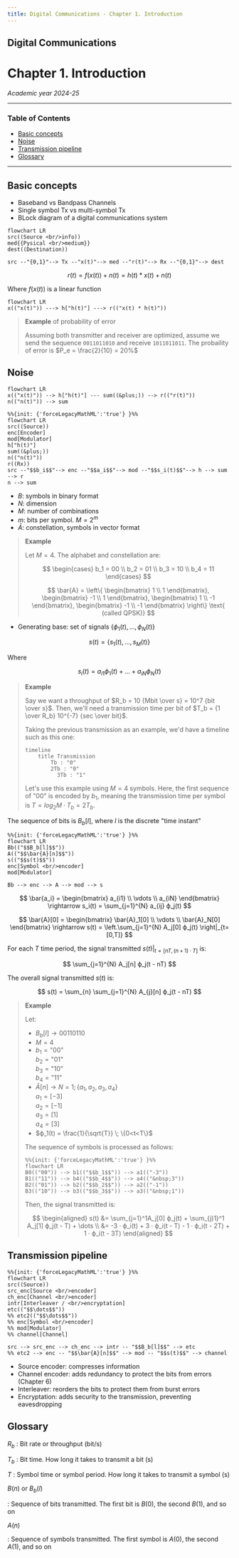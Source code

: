 ```yaml
---
title: Digital Communications - Chapter 1. Introduction
---
```


## Digital Communications <!-- omit in toc -->

# Chapter 1. Introduction

*Academic year 2024-25*

---

### Table of Contents

* [Basic concepts](#basic-concepts)
* [Noise](#noise)
* [Transmission pipeline](#transmission-pipeline)
* [Glossary](#glossary)

---

## Basic concepts

* Baseband vs Bandpass Channels
* Single symbol Tx vs multi-symbol Tx
* BLock diagram of a digital communications system

```mermaid
flowchart LR
src((Source <br/>info))
med{{Pysical <br/>medium}}
dest((Destination))

src --"{0,1}"--> Tx --"x(t)"--> med --"r(t)"--> Rx --"{0,1}"--> dest
```

$$
r(t) = f(x(t)) + n(t) = h(t) * x(t) + n(t)
$$

Where $f(x(t))$ is a linear function

```mermaid
flowchart LR
x(("x(t)")) ---> h["h(t)"] ---> r(("x(t) * h(t)"))
```

> **Example** of probability of error
>
> Assuming both transmitter and receiver are optimized, assume we send the sequence `0011011010` and
> receive `1011011011`. The probaility of error is $P_e = \frac{2}{10} = 20%$

## Noise

```mermaid
flowchart LR
x(("x(t)")) --> h["h(t)"] --- sum((&plus;)) --> r(("r(t)"))
n(("n(t)")) --> sum
```

<!-- ```mermaid
xychart-beta
line [0, 0, 0, 1, 1, 1, 1, 0, 0, 0]
```
-->

```mermaid
%%{init: {'forceLegacyMathML':'true'} }%%
flowchart LR
src((Source))
enc[Encoder]
mod[Modulator]
h["h(t)"]
sum((&plus;))
n(("n(t)"))
r((Rx))
src --"$$b_i$$"--> enc --"$$a_i$$"--> mod --"$$s_i(t)$$"--> h --> sum --> r
n --> sum
```

* $B$: symbols in binary format
* $N$: dimension
* $M$: number of combinations
* $m$: bits per symbol. $M = 2^m$
* $\bar{A}$: constellation, symbols in vector format

> **Example**
>
> Let $M=4$. The alphabet and constellation are:
>
> $$
> \begin{cases}
> b_1 = 00 \\
> b_2 = 01 \\
> b_3 = 10 \\
> b_4 = 11
> \end{cases}
> $$
>
> $$
> \bar{A} = \left\{
>     \begin{bmatrix}
>         1 \\
>         1
>     \end{bmatrix},
>     \begin{bmatrix}
>         -1 \\
>         1
>     \end{bmatrix},
>     \begin{bmatrix}
>         1 \\
>         -1
>     \end{bmatrix},
>     \begin{bmatrix}
>         -1 \\
>         -1
>     \end{bmatrix}
> \right\}
> \text{ (called QPSK)}
> $$

* Generating base: set of signals $\{ϕ_1(t), …, ϕ_N(t)\}$

$$
s(t) = \{s_1(t), …, s_M(t)\}
$$

Where

$$
s_i(t) = a_{i1} ϕ_1(t) + … + a_{iN} ϕ_N(t)
$$

> **Example**
>
> Say we want a throughput of $R_b = 10 {Mbit \over s} = 10^7 {bit \over s}$. Then, we'll need a
> transmission time per bit of $T_b = {1 \over R_b} 10^{-7} {sec \over bit}$.
>
> Taking the previous transmission as an example, we'd have a timeline such as this one:
>
> ```mermaid
> timeline
>     title Transmission
>         Tb : "0"
>         2Tb : "0"
>           3Tb : "1"
> ```
>
> Let's use this example using $M=4 \text{ symbols}$. Here, the first sequence of "00" is encoded by
> $b_1$, meaning the transmission time per symbol is $T = log_2M · T_b = 2T_b$.

The sequence of bits is $B_b[l]$, where $l$ is the discrete "time instant"

```mermaid
%%{init: {'forceLegacyMathML':'true'} }%%
flowchart LR
Bb(("$$B_b[l]$$"))
A(("$$\bar{A}[n]$$"))
s(("$$s(t)$$"))
enc[Symbol <br/>encoder]
mod[Modulator]

Bb --> enc --> A --> mod --> s
```

$$
\bar{a_i} = \begin{bmatrix}
    a_{i1} \\
    \vdots \\
    a_{iN}
\end{bmatrix} \rightarrow s_i(t) = \sum_{j=1}^{N} a_{ij} ϕ_j(t)
$$

$$
\bar{A}[0] = \begin{bmatrix}
    \bar{A}_1[0] \\
    \vdots \\
    \bar{A}_N[0]
\end{bmatrix} \rightarrow s(t) = \left.\sum_{j=1}^{N} A_j[0] ϕ_j(t) \right|_{t=[0,T]}
$$

For each $T$ time period, the signal transmitted $\left.s(t)\right|_{t=[nT,(n+1)·T]}$ is:

$$
\sum_{j=1}^{N} A_j[n] ϕ_j(t - nT)
$$

The overall signal transmitted $s(t)$ is:

$$
s(t) = \sum_{n} \sum_{j=1}^{N} A_{j}[n] ϕ_j(t - nT)
$$

> **Example**
>
> Let:
>
> * $B_b[l] → 00110110$
> * $M=4$
> * $b_1 = \text{"00"}$  
>   $b_2 = \text{"01"}$  
>   $b_3 = \text{"10"}$  
>   $b_4 = \text{"11"}$
> * $\bar{A}[n] → N=1; \{a_1, a_2, a_3, a_4\}$  
>   $a_1 = [-3]$  
>   $a_2 = [-1]$  
>   $a_3 = [1]$  
>   $a_4 = [3]$
> * $ϕ_1(t) = \frac{1}{\sqrt{T}} \; \{0<t<T\}$
>
> The sequence of symbols is processed as follows:
>
> ```mermaid
> %%{init: {'forceLegacyMathML':'true'} }%%
> flowchart LR
> B0(("00")) --> b1(("$$b_1$$")) --> a1(("-3"))
> B1(("11")) --> b4(("$$b_4$$")) --> a4(("&nbsp;3"))
> B2(("01")) --> b2(("$$b_2$$")) --> a2(("-1"))
> B3(("10")) --> b3(("$$b_3$$")) --> a3(("&nbsp;1"))
> ```
>
> Then, the signal transmitted is:
>
> $$
> \begin{aligned}
> s(t) &= \sum_{j=1}^1A_j[0] ϕ_j(t) + \sum_{j)1}^1 A_j[1] ϕ_j(t - T) + \dots \\
> &= -3 · ϕ_i(t) + 3 · ϕ_i(t - T) - 1 · ϕ_i(t - 2T) + 1 · ϕ_i(t - 3T)
> \end{aligned}
> $$

## Transmission pipeline

```mermaid
%%{init: {'forceLegacyMathML':'true'} }%%
flowchart LR
src((Source))
src_enc[Source <br/>encoder]
ch_enc[Channel <br/>encoder]
intr[Interleaver / <br/>encryptation]
etc(("$$\dots$$"))
%% etc2(("$$\dots$$"))
%% enc[Symbol <br/>encoder]
%% mod[Modulator]
%% channel[Channel]

src --> src_enc --> ch_enc --> intr -- "$$B_b[l]$$" --> etc
%% etc2 --> enc -- "$$\bar{A}[n]$$" --> mod -- "$$s(t)$$" --> channel
```

* Source encoder: compresses information
* Channel encoder: adds redundancy to protect the bits from errors (Chapter 6)
* Interleaver: reorders the bits to protect them from burst errors
* Encryptation: adds security to the transmission, preventing eavesdropping

## Glossary

$R_b$
: Bit rate or throughput (bit/s)

$T_b$
: Bit time. How long it takes to transmit a bit (s)

$T$
: Symbol time or symbol period. How long it takes to transmit a symbol (s)

$B(n)$ or $B_b(l)$

: Sequence of bits transmitted. The first bit is $B(0)$, the second $B(1)$, and
so on

$A(n)$

: Sequence of symbols transmitted. The first symbol is $A(0)$, the second
$A(1)$, and so on
